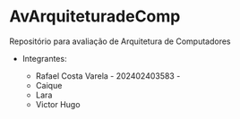 # AvArquiteturadeComp
Repositório para avaliação de Arquitetura de Computadores

- Integrantes:

  - Rafael Costa Varela - 202402403583 -
  - Caique
  - Lara
  - Victor Hugo
